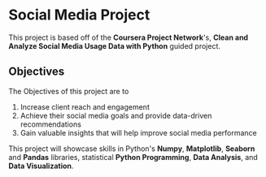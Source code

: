 # Social Media Project

This project is based off of the **Coursera Project Network**'s, **Clean and Analyze Social Media Usage Data with Python** guided project. 

## Objectives
The Objectives of this project are to
1. Increase client reach and engagement
2. Achieve their social media goals and provide data-driven recommendations
3. Gain valuable insights that will help improve social media performance

This project will showcase skills in Python's **Numpy**, **Matplotlib**, **Seaborn** and **Pandas** libraries, statistical **Python Programming**, **Data Analysis**, and **Data Visualization**. 



